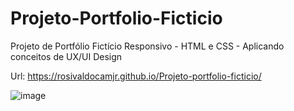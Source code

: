 # Projeto-Portfolio-Ficticio
Projeto de Portfólio Fictício Responsivo - HTML e CSS - Aplicando conceitos de UX/UI Design

Url: https://rosivaldocamjr.github.io/Projeto-portfolio-ficticio/

![image](https://user-images.githubusercontent.com/91435382/158466070-f6b59d04-8af5-437a-9a07-07135c4f7367.png)
